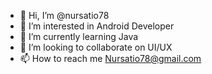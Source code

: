 - 👋 Hi, I’m @nursatio78
- 👀 I’m interested in Android Developer
- 🌱 I’m currently learning Java
- 💞️ I’m looking to collaborate on UI/UX
- 📫 How to reach me Nursatio78@gmail.com

<!---
nursatio78/nursatio78 is a ✨ special ✨ repository because its `README.md` (this file) appears on your GitHub profile.
You can click the Preview link to take a look at your changes.
--->
